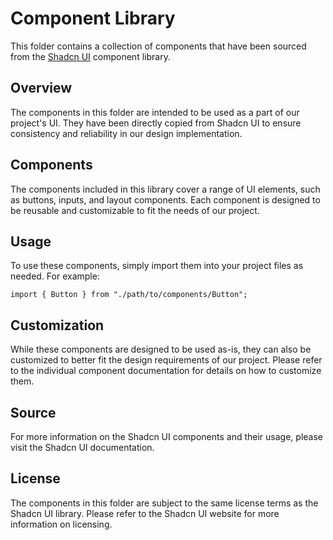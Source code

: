 # Component Library

This folder contains a collection of components that have been sourced from the [Shadcn UI](https://ui.shadcn.com/) component library.

## Overview

The components in this folder are intended to be used as a part of our project's UI. They have been directly copied from Shadcn UI to ensure consistency and reliability in our design implementation.

## Components

The components included in this library cover a range of UI elements, such as buttons, inputs, and layout components. Each component is designed to be reusable and customizable to fit the needs of our project.

## Usage

To use these components, simply import them into your project files as needed. For example:

```tsx
import { Button } from "./path/to/components/Button";
```

## Customization

While these components are designed to be used as-is, they can also be customized to better fit the design requirements of our project. Please refer to the individual component documentation for details on how to customize them.

## Source

For more information on the Shadcn UI components and their usage, please visit the Shadcn UI documentation.

## License

The components in this folder are subject to the same license terms as the Shadcn UI library. Please refer to the Shadcn UI website for more information on licensing.
